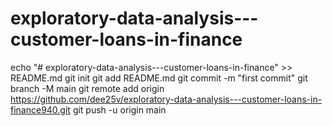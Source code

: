 # exploratory-data-analysis---customer-loans-in-finance

echo "# exploratory-data-analysis---customer-loans-in-finance" >> README.md
git init
git add README.md
git commit -m "first commit"
git branch -M main
git remote add origin https://github.com/dee25v/exploratory-data-analysis---customer-loans-in-finance940.git
git push -u origin main
